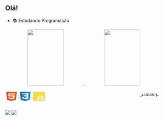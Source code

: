 ## Olá!

- 📚 Estudando Programação

<div align="center">
  <a href="https://github.com/DevLuk4s">
  <img height="180em" width="48%" src="https://github-readme-stats.vercel.app/api?username=devluk4s&show_icons=true&theme=dracula&include_all_commits=true&count_private=true"/>
  <img height="180em" width="48%" src="https://github-readme-stats.vercel.app/api/top-langs/?username=devluk4s&layout=compact&langs_count=7&theme=dracula"/>
</div>
<div style="display: inline_block"><br>
  <img align="center" alt="Lucas-HTML" height="30" width="40" src="https://raw.githubusercontent.com/devicons/devicon/master/icons/html5/html5-original.svg">
  <img align="center" alt="Lucas-CSS" height="30" width="40" src="https://raw.githubusercontent.com/devicons/devicon/master/icons/css3/css3-original.svg">
  <img align="center" alt="Lucas-Js" height="30" width="40" src="https://raw.githubusercontent.com/devicons/devicon/master/icons/javascript/javascript-plain.svg">
  
  <!-- gif -->
  <img align="right" alt="Lucas-pic" height="150" style="border-radius:50px;" src="file:///C:/Users/Lucas/Downloads/5Mys.gif">
</div>
  
  ##
  
<div>
  <a href="https://www.instagram.com/luk4s.gabriel/" target="_blank"><img src="https://img.shields.io/badge/-Instagram-%23E4405F?style=for-the-badge&logo=instagram&logoColor=white" target="_blank"></a>
  <a href="https://www.linkedin.com/in/lucas-gabriel-a1525124b/" target="_blank"><img src="https://img.shields.io/badge/-LinkedIn-%230077B5?style=for-the-badge&logo=linkedin&logoColor=white" target="_blank"></a>
</div>
